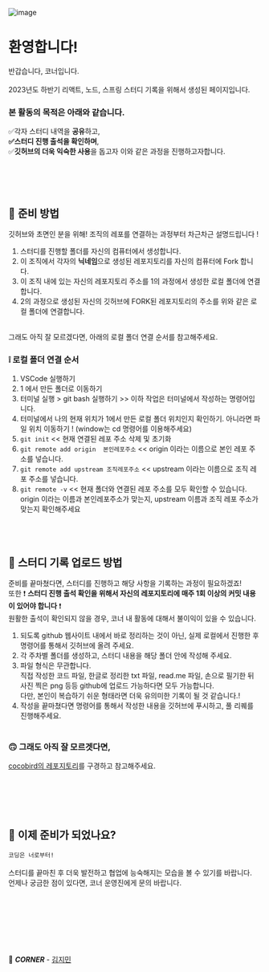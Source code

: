 ![image](https://github.com/DS-Corner-Study/.github/assets/101644134/9c154442-9076-4f51-9945-0d16efa85629)

# 환영합니다!
반갑습니다, 코너입니다. </br> </br> 
2023년도 하반기 리액트, 노드, 스프링 스터디 기록을 위해서 생성된 페이지입니다.</br>
### 본 활동의 목적은 아래와 같습니다.
✅각자 스터디 내역을 **공유**하고, </br>
**✅스터디 진행 출석을 확인하며**,</br>
✅**깃허브의 더욱 익숙한 사용**을 돕고자 이와 같은 과정을 진행하고자합니다.   
</br> </br> </br> </br>

## 🤔 준비 방법 
깃허브와 초면인 분을 위해! 조직의 레포를 연결하는 과정부터 차근차근 설명드립니다 !
1. 스터디를 진행할 폴더를 자신의 컴퓨터에서 생성합니다.
2. 이 조직에서 각자의 **닉네임**으로 생성된 레포지토리를 자신의 컴퓨터에 Fork  합니다.
3. 이 조직 내에 있는 자신의 레포지토리 주소를 1의 과정에서 생성한 로컬 폴더에 연결합니다.
4. 2의 과정으로 생성된 자신의 깃허브에 FORK된 레포지토리의 주소를 위와 같은 로컬 폴더에 연결합니다.
</br> </br>

그래도 아직 잘 모르겠다면, 아래의 로컬 폴더 연결 순서를 참고해주세요.
### ❕ 로컬 폴더 연결 순서 
1. VSCode 실행하기
2. 1 에서 만든 폴더로 이동하기
3. 터미널 실행 > git bash 실행하기 >> 이하 작업은 터미널에서 작성하는 명령어입니다.
4. 터미널에서 나의 현재 위치가 1에서 만든 로컬 폴더 위치인지 확인하기.
아니라면 파일 위치 이동하기 ! (window는 cd 명령어를 이용해주세요)
5. ``` git init ```
<< 현재 연결된 레포 주소 삭제 및 초기화
6. ``` git remote add origin  본인레포주소 ``` 
<< origin 이라는 이름으로 본인 레포 주소를 넣습니다.
7. ``` git remote add upstream 조직레포주소 ``` 
<< upstream 이라는 이름으로 조직 레포 주소를 넣습니다.
8. ``` git remote -v ```
<< 현재 폴더와 연결된 레포 주소를 모두 확인할 수 있습니다. </br>
origin 이라는 이름과 본인레포주소가 맞는지,  upstream 이름과 조직 레포 주소가 맞는지 확인해주세요
</br> </br> </br> </br>


## 🤗 스터디 기록 업로드 방법
준비를 끝마쳤다면, 스터디를 진행하고 해당 사항을 기록하는 과정이 필요하겠죠! </br> 
또한 ❗ **스터디 진행 출석 확인을 위해서 자신의 레포지토리에 매주 1회 이상의 커밋 내용이 있어야 합니다** ❗  </br> 
원활한 출석이 확인되지 않을 경우, 코너 내 활동에 대해서 불이익이 있을 수 있습니다. </br> 

1. 되도록 github 웹사이트 내에서 바로 정리하는 것이 아닌, 실제 로컬에서 진행한 후 명령어를 통해서 깃허브에 올려 주세요.
2. 각 주차별 폴더를 생성하고, 스터디 내용을 해당 폴더 안에 작성해 주세요.
3. 파일 형식은 무관합니다.</br>
   직접 작성한 코드 파일, 한글로 정리한 txt 파일, read.me 파일, 손으로 필기한 뒤 사진 찍은 png 등등 github에 업로드 가능하다면 모두 가능합니다. </br>
   다만, 본인이 복습하기 쉬운 형태라면 더욱 유의미한 기록이 될 것 같습니다.!
5. 작성을 끝마쳤다면 명령어를 통해서 작성한 내용을 깃허브에 푸시하고, 풀 리퀘를 진행해주세요.</br></br>

### 🙃 그래도 아직 잘 모르겟다면, 
[cocobird의 레포지토리](https://github.com/DS-Corner-Study/COCOBIRD/tree/main)를 구경하고 참고해주세요.

</br> </br> </br> </br>

## 🚀 이제 준비가 되었나요? 
```코딩은 너로부터!```</br> </br>
스터디를 끝마친 후 더욱 발전하고 협업에 능숙해지는 모습을 볼 수 있기를 바랍니다.</br>
언제나 궁금한 점이 있다면, 코너 운영진에게 문의 바랍니다.
</br> </br> </br> </br></br> </br> </br> </br>



🧡 _**CORNER**_ - [김지민](https://github.com/jimin-ni)
